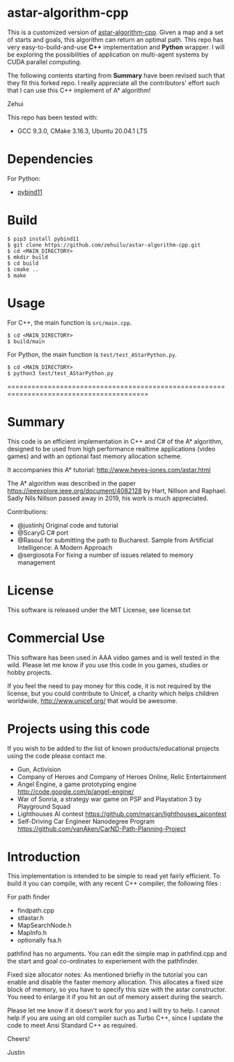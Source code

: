 astar-algorithm-cpp
===================

This is a customized version of [astar-algorithm-cpp](https://github.com/justinhj/astar-algorithm-cpp). Given a map and a set of starts and goals, this algorithm can return an optimal path. This repo has very easy-to-build-and-use **C++** implementation and **Python** wrapper. I will be exploring the possibilities of application on multi-agent systems by CUDA parallel computing.

The following contents starting from **Summary** have been revised such that they fit this forked repo. I really appreciate all the contributors' effort such that I can use this C++ implement of A* algorithm!

Zehui

This repo has been tested with:
* GCC 9.3.0, CMake 3.16.3, Ubuntu 20.04.1 LTS

Dependencies
============
For Python:
* [pybind11](https://github.com/pybind/pybind11)


Build
=====
```
$ pip3 install pybind11
$ git clone https://github.com/zehuilu/astar-algorithm-cpp.git
$ cd <MAIN_DIRECTORY>
$ mkdir build
$ cd build
$ cmake ..
$ make
```


Usage
=====

For C++, the main function is `src/main.cpp`.
```
$ cd <MAIN_DIRECTORY>
$ build/main
```

For Python, the main function is `test/test_AStarPython.py`.
```
$ cd <MAIN_DIRECTORY>
$ python3 test/test_AStarPython.py
```

=========================================================================================


Summary
=======

This code is an efficient implementation in C++ and C# of the A* algorithm, designed to be used from high performance realtime applications (video games) and with an optional fast memory allocation scheme.   

It accompanies this A* tutorial: http://www.heyes-jones.com/astar.html

The A* algorithm was described in the paper https://ieeexplore.ieee.org/document/4082128 by Hart, Nillson and Raphael. 
Sadly Nils Nillson passed away in 2019, his work is much appreciated.

Contributions: 

* @justinhj Original code and tutorial
* @ScaryG C# port
* @Rasoul for submitting the path to Bucharest. Sample from Artificial Intelligence: A Modern Approach 
* @sergiosota For fixing a number of issues related to memory management

License
=======

This software is released under the MIT License, see license.txt

Commercial Use
==============

This software has been used in AAA video games and is well tested in the wild. Please let me know if you use this code in you games, studies or hobby projects. 

If you feel the need to pay money for this code, it is not required by the license, but you could contribute to Unicef, a charity which helps children worldwide,  http://www.unicef.org/ that would be awesome.

Projects using this code
========================

If you wish to be added to the list of known products/educational projects using the code please contact me.

* Gun, Activision
* Company of Heroes and Company of Heroes Online, Relic Entertainment
* Angel Engine, a game prototyping engine http://code.google.com/p/angel-engine/
* War of Sonria, a strategy war game on PSP and Playstation 3 by Playground Squad
* Lighthouses AI contest https://github.com/marcan/lighthouses_aicontest
* Self-Driving Car Engineer Nanodegree Program https://github.com/vanAken/CarND-Path-Planning-Project

Introduction
============

This implementation is intended to be simple to read yet fairly
efficient. To build it you can compile, with any recent C++ compiler,
the following files :

For path finder 
* findpath.cpp
* stlastar.h
* MapSearchNode.h
* MapInfo.h
* optionally fsa.h

pathfind has no arguments. You can edit the simple map in pathfind.cpp and the start 
and goal co-ordinates to experiement with the pathfinder.

Fixed size allocator notes: As mentioned briefly in the tutorial you can enable and disable the
faster memory allocation. This allocates a fixed size block of memory, so you have to specify this size
with the astar constructor. You need to enlarge it if you hit an out of memory assert during the
search.

Please let me know if it doesn't work for you and I will try to help. I cannot help if you are using
an old compiler such as Turbo C++, since I update the code to meet Ansi Standard C++ as required.


Cheers!

Justin